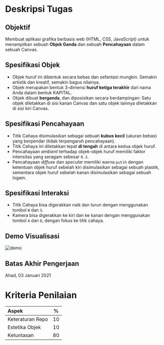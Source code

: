 # Deskripsi Tugas
## Objektif
Membuat aplikasi grafika berbasis web (HTML, CSS, JavaScript) untuk menampilkan sebuah **Objek Ganda** dan sebuah **Pencahayaan** dalam sebuah Canvas.
## Spesifikasi Objek
* Objek huruf ini dibentuk secara bebas dan sefantasi mungkin. Semakin artistik dan kreatif, semakin bagus nilainya.
* Objek merupakan bentuk 3-dimensi **huruf ketiga terakhir** dari nama Anda dalam bentuk KAPITAL.
* Objek dibuat **berganda**, dan diposisikan secara berdampingan: Satu objek diletakkan di sisi kanan Canvas dan satu objek lainnya diletakkan di sisi kiri Canvas.
## Spesifikasi Pencahayaan
* Titik Cahaya disimulasikan sebagai sebuah **kubus kecil** (ukuran bebas) yang berpendar (tidak terpengaruh pencahayaan).
* Titik Cahaya ini diletakkan tepat **di tengah** di antara kedua objek huruf.
* Pencahayaan *ambient* terhadap objek-objek huruf memiliki faktor intensitas yang seragam sebesar `0.3`.
* Pencahayaan *diffuse* dan *specular* memiliki warna `putih` dengan ketentuan objek huruf sebelah kiri disimulasikan sebagai sebuah plastik, sementara objek huruf sebelah kanan disimulasikan sebagai sebuah logam.
## Spesifikasi Interaksi
* Titik Cahaya bisa digerakkan naik dan turun dengan menggunakan tombol `W` dan `S`.
* Kamera bisa digerakkan ke kiri dan ke kanan dengan menggunakan tombol `A` dan `D`, dengan fokus ke titik cahaya.
## Demo Visualisasi
![demo](demo.gif)
## Batas Akhir Pengerjaan
Ahad, 03 Januari 2021

# Kriteria Penilaian
| Aspek              |   %   |
| :----------------- | :---: |
| Keteraturan Repo   | 10    |
| Estetika Objek     | 10    |
| Ketuntasan         | 80    |

